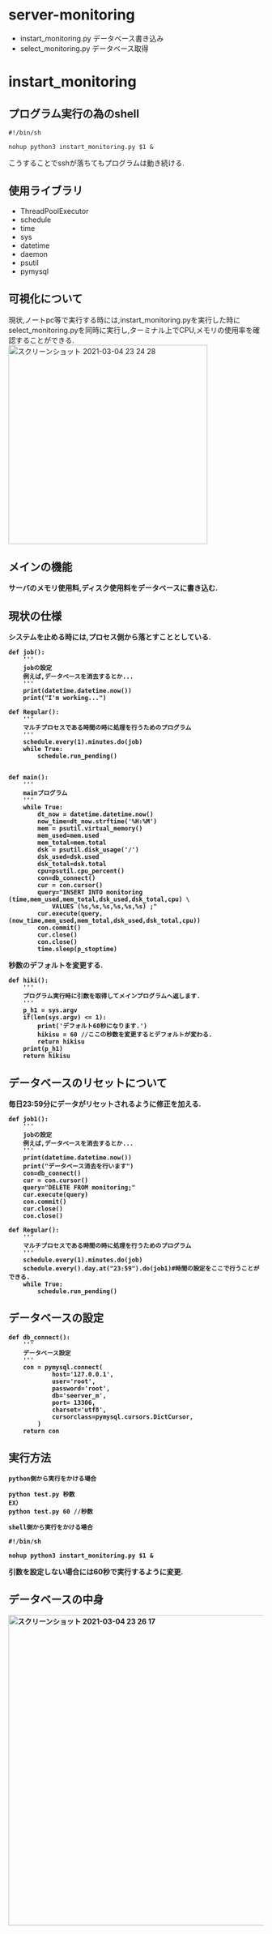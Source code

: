 


# server-monitoring
* instart_monitoring.py データベース書き込み
* select_monitoring.py データベース取得
# instart_monitoring

## プログラム実行の為のshell
```
#!/bin/sh

nohup python3 instart_monitoring.py $1 &
```
こうすることでsshが落ちてもプログラムは動き続ける.
## 使用ライブラリ
* ThreadPoolExecutor
* schedule
* time
*  sys
*  datetime
*  daemon
*  psutil
*  pymysql

## 可視化について
現状,ノートpc等で実行する時には,instart_monitoring.pyを実行した時に<br>
select_monitoring.pyを同時に実行し,ターミナル上でCPU,メモリの使用率を確認することができる.
<img width="393" alt="スクリーンショット 2021-03-04 23 24 28" src="https://user-images.githubusercontent.com/45090872/109978037-ce73b300-7d40-11eb-9cb9-7f26baa14bb0.png">

## メインの機能
<b>サーバのメモリ使用料,ディスク使用料をデータベースに書き込む.

## 現状の仕様
システムを止める時には,プロセス側から落とすこととしている.
```
def job():
    '''
    jobの設定
    例えば,データベースを消去するとか...
    '''
    print(datetime.datetime.now())
    print("I'm working...") 

def Regular():
    '''
    マルチプロセスである時間の時に処理を行うためのプログラム
    '''
    schedule.every(1).minutes.do(job)
    while True:
        schedule.run_pending()


def main():
    '''
    mainプログラム
    '''
    while True:
        dt_now = datetime.datetime.now()
        now_time=dt_now.strftime('%H:%M')
        mem = psutil.virtual_memory()
        mem_used=mem.used
        mem_total=mem.total
        dsk = psutil.disk_usage('/')
        dsk_used=dsk.used
        dsk_total=dsk.total
        cpu=psutil.cpu_percent()
        con=db_connect()
        cur = con.cursor()
        query="INSERT INTO monitoring (time,mem_used,mem_total,dsk_used,dsk_total,cpu) \
            VALUES (%s,%s,%s,%s,%s,%s) ;"
        cur.execute(query, (now_time,mem_used,mem_total,dsk_used,dsk_total,cpu))
        con.commit()
        cur.close()
        con.close()
        time.sleep(p_stoptime)
```
秒数のデフォルトを変更する.

```
def hiki():
    '''
    プログラム実行時に引数を取得してメインプログラムへ返します.
    '''
    p_h1 = sys.argv
    if(len(sys.argv) <= 1):
        print('デフォルト60秒になります.')
        hikisu = 60 //ここの秒数を変更するとデフォルトが変わる.
        return hikisu
    print(p_h1)
    return hikisu
```
## データベースのリセットについて
毎日23:59分にデータがリセットされるように修正を加える.

```
def job1():
    '''
    jobの設定
    例えば,データベースを消去するとか...
    '''
    print(datetime.datetime.now())
    print("データベース消去を行います")
    con=db_connect()
    cur = con.cursor()
    query="DELETE FROM monitoring;"
    cur.execute(query)
    con.commit()
    cur.close()
    con.close()
```

```
def Regular():
    '''
    マルチプロセスである時間の時に処理を行うためのプログラム
    '''
    schedule.every(1).minutes.do(job)
    schedule.every().day.at("23:59").do(job1)#時間の設定をここで行うことができる.
    while True:
        schedule.run_pending()
```

## データベースの設定
```
def db_connect():
    '''
    データベース設定
    '''
    con = pymysql.connect(
            host='127.0.0.1',
            user='root',
            password='root',
            db='seerver_m',
            port= 13306,
            charset='utf8',
            cursorclass=pymysql.cursors.DictCursor,
        )
    return con
```
## 実行方法
```
python側から実行をかける場合

python test.py 秒数
EX）
python test.py 60 //秒数

shell側から実行をかける場合

#!/bin/sh

nohup python3 instart_monitoring.py $1 &
```
引数を設定しない場合には60秒で実行するように変更.

## データベースの中身
<img width="613" alt="スクリーンショット 2021-03-04 23 26 17" src="https://user-images.githubusercontent.com/45090872/109978283-12ff4e80-7d41-11eb-89ef-08cd88703a16.png">

